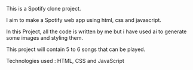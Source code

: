 This is a Spotify clone project.

I aim to make a Spotify web app using html, css and javascript.

In this Project, all the code is written by me but i have used ai to generate some images and styling them.

This project will contain 5 to 6 songs that can be played.

Technologies used : HTML, CSS and JavaScript

